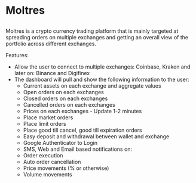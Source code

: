 ##
# Moltres
##

Moltres is a crypto currency trading platform that is mainly targeted at spreading orders on multiple exchanges and getting an overall view of the portfolio across different exchanges.

Features:
- Allow the user to connect to multiple exchanges: Coinbase, Kraken and later on: Binance and Digifinex
- The dashboard will pull and show the following information to the user:
    - Current assets on each exchange and aggregate values
    - Open orders on each exchanges
    - Closed orders on each exchanges
    - Cancelled orders on each exchanges
    - Prices on each exchanges - Update 1-2 minutes
    - Place market orders
    - Place limit orders
    - Place good till cancel, good till expiration orders
    - Easy deposit and withdrawal between wallet and exchange
    - Google Authenticator to Login
    - SMS, Web and Email based notifications on:
     - Order execution
     - Auto order cancellation
     - Price movements (% or otherwise)
     - Volume movements
